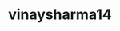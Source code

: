 ---
title: vinaysharma14
github: https://github.com/vinaysharma14
mode: dark
transition: 3s
archetype:
  - Little Bit of Everything
---